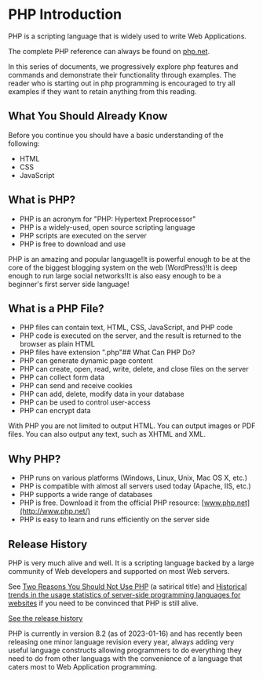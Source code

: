 # PHP Introduction

PHP is a scripting language that is widely used to write Web Applications.

The complete PHP reference can always be found on [php.net](https://www.php.net/).

In this series of documents, we progressively explore php features and commands and demonstrate their functionality through examples. The reader who is starting out in php programming is encouraged to try all examples if they want to retain anything from this reading.

## What You Should Already Know

Before you continue you should have a basic understanding of the following:
* HTML
* CSS
* JavaScript

## What is PHP?
* PHP is an acronym for "PHP: Hypertext Preprocessor"
* PHP is a widely-used, open source scripting language
* PHP scripts are executed on the server
* PHP is free to download and use

PHP is an amazing and popular language!It is powerful enough to be at the core of the biggest 
blogging system on the web (WordPress)!It is deep enough to run large social networks!It is also easy enough to be a beginner's first server side 
language!


## What is a PHP File?
* PHP files can contain text, HTML, CSS, JavaScript, and PHP code
* PHP code is executed on the server, and the result is returned to the browser as plain HTML
* PHP files have extension ".php"## What Can PHP Do?
* PHP can generate dynamic page content
* PHP can create, open, read, write, delete, and close files on the server
* PHP can collect form data
* PHP can send and receive cookies
* PHP can add, delete, modify data in your database
* PHP can be used to control user-access
* PHP can encrypt data

With PHP you are not limited to output HTML. You can output images or PDF files. You can also output any text, such as XHTML and XML.

## Why PHP?
* PHP runs on various platforms (Windows, Linux, Unix, Mac OS X, etc.)
* PHP is compatible with almost all servers used today (Apache, IIS, etc.)
* PHP supports a wide range of databases
* PHP is free. Download it from the official PHP resource: [www.php.net](http://www.php.net/)
* PHP is easy to learn and runs efficiently on the server side

## Release History

PHP is very much alive and well. It is a scripting language backed by a large community of Web developers and supported on most Web servers.

See [Two Reasons You Should Not Use PHP](https://thecodest.co/blog/two-reasons-you-should-not-use-php/) (a satirical title) and [Historical trends in the usage statistics of server-side programming languages for websites](https://w3techs.com/technologies/history_overview/programming_language) if you need to be convinced that PHP is still alive.

[See the release history](https://en.wikipedia.org/wiki/PHP#Release_history)

PHP is currently in version 8.2 (as of 2023-01-16) and has recently been releasing one minor language revision every year, always adding very useful language constructs allowing programmers to do everything they need to do from other languags with the convenience of a language that caters most to Web Application programming.